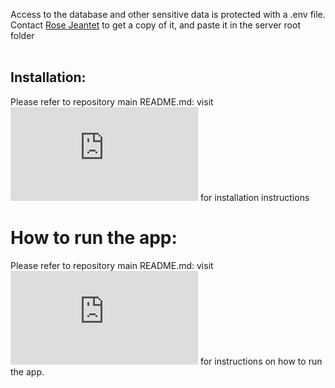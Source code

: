 Access to the database and other sensitive data is protected with a .env file.<br> Contact [Rose Jeantet](https://github.com/rjeantet) to get a copy of it, and paste it in the server root folder
<br>
<br>

## Installation:

Please refer to repository main README.md: visit ![installation](https://https://github.com/TechLabs-Berlin/ss23-talk-a-palooza/blob/documentation/README.md#installation) for installation instructions
<br>

# How to run the app:

Please refer to repository main README.md: visit ![Running the app](https://github.com/TechLabs-Berlin/ss23-talk-a-palooza/blob/documentation/README.md#running-the-app) for instructions on how to run the app.
